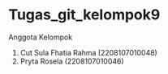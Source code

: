 # Tugas_git_kelompok9
Anggota Kelompok
1. Cut Sula Fhatia Rahma (2208107010048)
2. Pryta Rosela (2208107010046)
